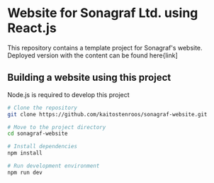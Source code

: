 # Website for Sonagraf Ltd. using React.js

This repository contains a template project for Sonagraf's website. Deployed version with the content can be found here{link]

## Building a website using this project

Node.js is required to develop this project


```bash
# Clone the repository
git clone https://github.com/kaitostenroos/sonagraf-website.git

# Move to the project directory
cd sonagraf-website

# Install dependencies
npm install

# Run development environment
npm run dev
```
